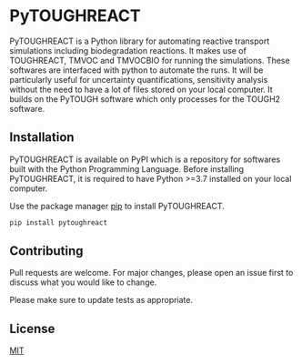 # PyTOUGHREACT

PyTOUGHREACT is a Python library for automating reactive transport simulations including biodegradation reactions.
It makes use of TOUGHREACT, TMVOC and TMVOCBIO for running the simulations. These softwares are interfaced
with python to automate the runs. It will be particularly useful for uncertainty quantifications, sensitivity 
analysis without the need to have a lot of files stored on your local computer. It builds on the PyTOUGH software which 
only processes for the TOUGH2 software.

## Installation

PyTOUGHREACT is available on PyPI which is a repository for softwares built with the Python Programming Language. Before 
installing PyTOUGHREACT, it is required to have Python >=3.7 installed on your local computer. 

Use the package manager [pip](https://pip.pypa.io/en/stable/) to install PyTOUGHREACT.

```bash
pip install pytoughreact
```

## Contributing
Pull requests are welcome. For major changes, please open an issue first to discuss what you would like to change.

Please make sure to update tests as appropriate.

## License
[MIT](https://choosealicense.com/licenses/mit/)